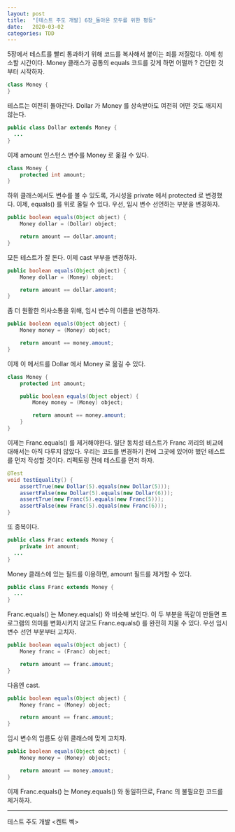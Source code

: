 ```yaml
---
layout: post
title:  "[테스트 주도 개발] 6장_돌아온 모두를 위한 평등"
date:   2020-03-02
categories: TDD
---
```


5장에서 테스트를 빨리 통과하기 위해 코드를 복사해서 붙이는 죄를 저질렀다. 이제 청소할 시간이다.
Money 클래스가 공통의 equals 코드를 갖게 하면 어떨까 ? 간단한 것부터 시작하자.

```java
class Money {
}
```

테스트는 여전히 돌아간다. Dollar 가 Money 를 상속받아도 여전히 어떤 것도 깨지지 않는다.

```java
public class Dollar extends Money {
  ...
}
```

이제 amount 인스턴스 변수를 Money 로 옮길 수 있다.

```java
class Money {
	protected int amount;
}
```

하위 클래스에서도 변수를 볼 수 있도록, 가시성을 private 에서 protected 로 변경했다. 
이제, equals() 를 위로 올릴 수 있다. 우선, 임시 변수 선언하는 부분을 변경하자.

```java
public boolean equals(Object object) {
	Money dollar = (Dollar) object;

	return amount == dollar.amount;
}
```

모든 테스트가 잘 돈다. 이제 cast 부부을 변경하자.

```java
public boolean equals(Object object) {
	Money dollar = (Money) object;

	return amount == dollar.amount;
}
```

좀 더 원활한 의사소통을 위해, 임시 변수의 이름을 변경하자.

```java
public boolean equals(Object object) {
	Money money = (Money) object;

	return amount == money.amount;
}
```

이제 이 메서드를 Dollar 에서 Money 로 옮길 수 있다.

```java
class Money {
	protected int amount;

	public boolean equals(Object object) {
		Money money = (Money) object;

		return amount == money.amount;
	}
}
```

이제는 Franc.equals() 를 제거해야한다. 일단 동치성 테스트가 Franc 끼리의 비교에 대해서는 아직 다루지 않았다. 우리는 코드를 변경하기 전에 그곳에 있어야 했던 테스트를 먼저 작성할 것이다. 리펙토링 전에 테스트를 먼저 하자.

```java
@Test
void testEquality() {
	assertTrue(new Dollar(5).equals(new Dollar(5)));
	assertFalse(new Dollar(5).equals(new Dollar(6)));
	assertTrue(new Franc(5).equals(new Franc(5)));
	assertFalse(new Franc(5).equals(new Franc(6)));
}
```

또 중복이다.

```java
public class Franc extends Money {
	private int amount;
  ...
}
```

Money 클래스에 있는 필드를 이용하면, amount 필드를 제거할 수 있다.

```java
public class Franc extends Money {
  ...
}
```

Franc.equals() 는 Money.equals() 와 비슷해 보인다. 이 두 부분을 똑같이 만들면 프로그램의 의미를 변화시키지 않고도 Franc.equals() 를 완전히 지울 수 있다. 우선 임시 변수 선언 부분부터 고치자.

```java
public boolean equals(Object object) {
	Money franc = (Franc) object;

	return amount == franc.amount;
}
```

다음엔 cast.

```java
public boolean equals(Object object) {
	Money franc = (Money) object;

	return amount == franc.amount;
}
```

임시 변수의 임름도 상위 클래스에 맞게 고치자.

```java
public boolean equals(Object object) {
	Money money = (Money) object;

	return amount == money.amount;
}
```

이제 Franc.equals() 는 Money.equals() 와 동일하므로, Franc 의 불필요한 코드를 제거하자.

---

테스트 주도 개발 <켄트 벡>
